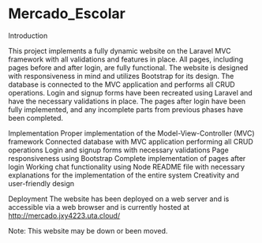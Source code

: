 # Mercado_Escolar

Introduction

This project implements a fully dynamic website on the Laravel MVC framework with all validations and features in place. All pages, including pages before and after login, are fully functional. The website is designed with responsiveness in mind and utilizes Bootstrap for its design. The database is connected to the MVC application and performs all CRUD operations. Login and signup forms have been recreated using Laravel and have the necessary validations in place. The pages after login have been fully implemented, and any incomplete parts from previous phases have been completed.

Implementation
Proper implementation of the Model-View-Controller (MVC) framework 
Connected database with MVC application performing all CRUD operations 
Login and signup forms with necessary validations 
Page responsiveness using Bootstrap 
Complete implementation of pages after login 
Working chat functionality using Node 
README file with necessary explanations for the implementation of the entire system 
Creativity and user-friendly design 

Deployment
The website has been deployed on a web server and is accessible via a web browser and is currently hosted at http://mercado.jxy4223.uta.cloud/

Note: This website may be down or been moved.


